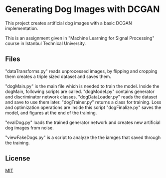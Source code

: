 # Generating Dog Images with DCGAN

This project creates artificial dog images with a basic DCGAN implementation. 

This is an assignment given in "Machine Learning for Signal Processing" course in Istanbul Technical University.

## Files
"dataTransforms.py" reads unprocessed images, by flipping and cropping them creates a triple sized dataset and saves them. 

"dogMain.py" is the main file which is needed to train the model. Inside the dogMain, following scripts are called.
  "dogModel.py" contains generator and discriminator network classes.
  "dogDataLoader.py" reads the dataset and save to use them later.
  "dogTrainer.py" returns a class for training. Loss and optimization operations are inside this script
  "dogFinalize.py" saves the model, and figures at the end of the training.
  
"evalDog.py" loads the trained generator network and creates new artificial dog images from noise.

"viewFakeDogs.py" is a script to analyze the the iamges that saved through the training.

## License
[MIT](https://choosealicense.com/licenses/mit/)
